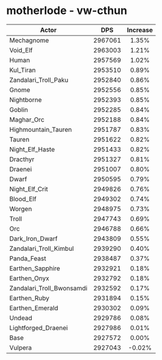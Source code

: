 # motherlode - vw-cthun
| Actor | DPS | Increase |
|---|:---:|:---:|
|Mechagnome|2967061|1.35%|
|Void_Elf|2963003|1.21%|
|Human|2957569|1.02%|
|Kul_Tiran|2953510|0.89%|
|Zandalari_Troll_Paku|2952840|0.86%|
|Gnome|2952556|0.85%|
|Nightborne|2952393|0.85%|
|Goblin|2952285|0.84%|
|Maghar_Orc|2952188|0.84%|
|Highmountain_Tauren|2951787|0.83%|
|Tauren|2951622|0.82%|
|Night_Elf_Haste|2951433|0.82%|
|Dracthyr|2951327|0.81%|
|Draenei|2951007|0.80%|
|Dwarf|2950595|0.79%|
|Night_Elf_Crit|2949826|0.76%|
|Blood_Elf|2949302|0.74%|
|Worgen|2948975|0.73%|
|Troll|2947743|0.69%|
|Orc|2946788|0.66%|
|Dark_Iron_Dwarf|2943809|0.55%|
|Zandalari_Troll_Kimbul|2939290|0.40%|
|Panda_Feast|2938487|0.37%|
|Earthen_Sapphire|2932921|0.18%|
|Earthen_Onyx|2932792|0.18%|
|Zandalari_Troll_Bwonsamdi|2932592|0.17%|
|Earthen_Ruby|2931894|0.15%|
|Earthen_Emerald|2930302|0.09%|
|Undead|2929786|0.08%|
|Lightforged_Draenei|2927986|0.01%|
|Base|2927572|0.00%|
|Vulpera|2927043|-0.02%|
